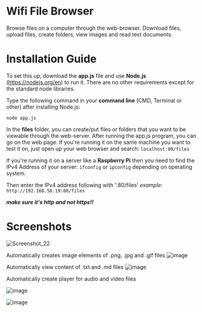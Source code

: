 # Wifi File Browser
Browse files on a computer through the web-browser. Download files, upload files, create folders, view images and read text documents.

# Installation Guide
To set this up, download the **app.js** file and use **Node.js** (https://nodejs.org/en) to run it.
There are no other requirements except for the standard node libraries.

Type the following command in your **command line** (CMD, Terminal or other) after installing Node.js:
```
node app.js
```

In the **files** folder, you can create/put files or folders that you want to be viewable through the web-server. 
After running the app.js program, you can go on the web page.
If you're running it on the same machine you want to test it on, just open up your web browser and search:
```localhost:80/files```

If you're running it on a server like a **Raspberry Pi** then you need to find the IPv4 Address of your server:
```ifconfig```
or
```ipconfig```
depending on operating system.

Then enter the IPv4 address following with ':80/files'
*example:* 
```http://192.168.58.19:80/files```

***make sure it's http and not https!!***

# Screenshots
![Screenshot_22](https://user-images.githubusercontent.com/112005397/235750362-fbb20fda-59a8-4dd4-b4e5-4b40a69b6fd4.png)

Automatically creates image elements of .png, .jpg and .gif files
![image](https://user-images.githubusercontent.com/112005397/235750524-0da40c21-d893-4efc-849a-99b829649504.png)

Automatically view content of .txt and .md files
![image](https://user-images.githubusercontent.com/112005397/235750785-eeb6d27c-ab44-4b73-8e9b-230d14581498.png)

Automatically create player for audio and video files

![image](https://user-images.githubusercontent.com/112005397/235753167-d3232e7f-c3a2-4327-92a2-a6e4cdd3a763.png)

![image](https://user-images.githubusercontent.com/112005397/235753407-67f3d919-c510-41eb-a47f-d8dac1531008.png)
